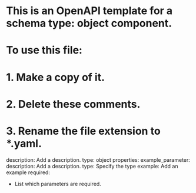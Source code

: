 # This is an OpenAPI template for a schema type: object component.
# To use this file:
#  1. Make a copy of it.
#  2. Delete these comments.
#  3. Rename the file extension to *.yaml.
description: Add a description.
type: object
properties:
  example_parameter:
    description: Add a description.
    type: Specify the type
    example: Add an example
required:
  - List which parameters are required.

